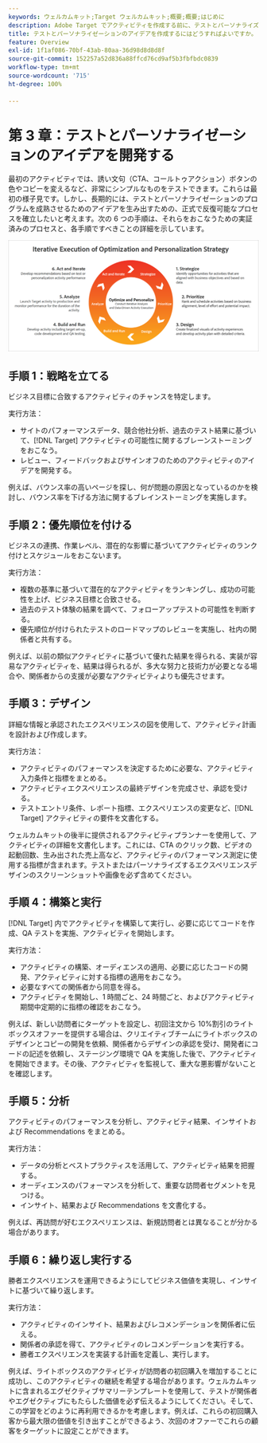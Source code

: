 ```yaml
---
keywords: ウェルカムキット;Target ウェルカムキット;概要;概要;はじめに
description: Adobe Target でアクティビティを作成する前に、テストとパーソナライズのアイデアを改善するための実証済みのプロセスを 6 つの手順で説明します。
title: テストとパーソナライゼーションのアイデアを作成するにはどうすればよいですか。
feature: Overview
exl-id: 1f1af086-70bf-43ab-80aa-36d98d8d8d8f
source-git-commit: 152257a52d836a88ffcd76cd9af5b3fbfbdc0839
workflow-type: tm+mt
source-wordcount: '715'
ht-degree: 100%

---
```


# 第 3 章：テストとパーソナライゼーションのアイデアを開発する

最初のアクティビティでは、誘い文句（CTA、コールトゥアクション）ボタンの色やコピーを変えるなど、非常にシンプルなものをテストできます。これらは最初の様子見です。しかし、長期的には、テストとパーソナライゼーションのプログラムを成熟させるためのアイデアを生み出すための、正式で反復可能なプロセスを確立したいと考えます。次の 6 つの手順は、それらをおこなうための実証済みのプロセスと、各手順ですべきことの詳細を示しています。

![最適化とパーソナライゼーション戦略の反復的な実行の図](/help/main/c-intro/assets/six-steps.png)

## 手順 1：戦略を立てる

ビジネス目標に合致するアクティビティのチャンスを特定します。

実行方法：

* サイトのパフォーマンスデータ、競合他社分析、過去のテスト結果に基づいて、[!DNL Target] アクティビティの可能性に関するブレーンストーミングをおこなう。
* レビュー、フィードバックおよびサインオフのためのアクティビティのアイデアを開発する。

例えば、バウンス率の高いページを探し、何が問題の原因となっているのかを検討し、バウンス率を下げる方法に関するブレインストーミングを実施します。

## 手順 2：優先順位を付ける

ビジネスの連携、作業レベル、潜在的な影響に基づいてアクティビティのランク付けとスケジュールをおこないます。

実行方法：

* 複数の基準に基づいて潜在的なアクティビティをランキングし、成功の可能性を上げ、ビジネス目標と合致させる。
* 過去のテスト体験の結果を調べて、フォローアップテストの可能性を判断する。
* 優先順位が付けられたテストのロードマップのレビューを実施し、社内の関係者と共有する。

例えば、以前の類似アクティビティに基づいて優れた結果を得られる、実装が容易なアクティビティを、結果は得られるが、多大な努力と技術力が必要となる場合や、関係者からの支援が必要なアクティビティよりも優先させます。

## 手順 3：デザイン

詳細な情報と承認されたエクスペリエンスの図を使用して、アクティビティ計画を設計および作成します。

実行方法：

* アクティビティのパフォーマンスを決定するために必要な、アクティビティ入力条件と指標をまとめる。
* アクティビティエクスペリエンスの最終デザインを完成させ、承認を受ける。
* テストエントリ条件、レポート指標、エクスペリエンスの変更など、[!DNL Target] アクティビティの要件を文書化する。

ウェルカムキットの後半に提供されるアクティビティプランナーを使用して、アクティビティの詳細を文書化します。これには、CTA のクリック数、ビデオの起動回数、生み出された売上高など、アクティビティのパフォーマンス測定に使用する指標が含まれます。テストまたはパーソナライズするエクスペリエンスデザインのスクリーンショットや画像を必ず含めてください。

## 手順 4：構築と実行

[!DNL Target] 内でアクティビティを構築して実行し、必要に応じてコードを作成、QA テストを実施、アクティビティを開始します。

実行方法：

* アクティビティの構築、オーディエンスの適用、必要に応じたコードの開発、アクティビティに対する指標の適用をおこなう。
* 必要なすべての関係者から同意を得る。
* アクティビティを開始し、1 時間ごと、24 時間ごと、およびアクティビティ期間中定期的に指標の確認をおこなう。

例えば、新しい訪問者にターゲットを設定し、初回注文から 10%割引のライトボックスオファーを提供する場合は、クリエイティブチームにライトボックスのデザインとコピーの開発を依頼、関係者からデザインの承認を受け、開発者にコードの記述を依頼し、ステージング環境で QA を実施した後で、アクティビティを開始できます。その後、アクティビティを監視して、重大な悪影響がないことを確認します。

## 手順 5：分析

アクティビティのパフォーマンスを分析し、アクティビティ結果、インサイトおよび Recommendations をまとめる。

実行方法：

* データの分析とベストプラクティスを活用して、アクティビティ結果を把握する。
* オーディエンスのパフォーマンスを分析して、重要な訪問者セグメントを見つける。
* インサイト、結果および Recommendations を文書化する。

例えば、再訪問が好むエクスペリエンスは、新規訪問者とは異なることが分かる場合があります。

## 手順 6：繰り返し実行する

勝者エクスペリエンスを運用できるようにしてビジネス価値を実現し、インサイトに基づいて繰り返します。

実行方法：

* アクティビティのインサイト、結果およびレコメンデーションを関係者に伝える。
* 関係者の承認を得て、アクティビティのレコメンデーションを実行する。
* 勝者エクスペリエンスを実装する計画を定義し、実行します。

例えば、ライトボックスのアクティビティが訪問者の初回購入を増加することに成功し、このアクティビティの継続を希望する場合があります。ウェルカムキットに含まれるエグゼクティブサマリーテンプレートを使用して、テストが関係者やエグゼクティブにもたらした価値を必ず伝えるようにしてください。そして、この学習をどのように再利用できるかを考慮します。例えば、これらの初回購入客から最大限の価値を引き出すことができるよう、次回のオファーでこれらの顧客をターゲットに設定ことができます。

